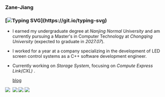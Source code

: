 ### Zane-Jiang

### [![Typing SVG](https://readme-typing-svg.demolab.com/?lines=Welcom+to+my+github+page!)](https://git.io/typing-svg)

- I earned my undergraduate degree at *Nanjing Normal University* and am currently pursuing a Master's in Computer Technology at *Chongqing University* (expected to graduate in *2027.07*).

- I worked for a year at a company specializing in the development of LED screen control systems as a C++ software development engineer.

- Currently working on *Storage System*, focusing on *Compute Express Link(CXL)*  .

  <a href="https://Zane-Jiang.github.io">blog</a>

</div>

<img src="https://img.shields.io/badge/RTFSC-Read The F**k Source Code!-blue"/>

<img src="https://img.shields.io/badge/RTFZ-Read The F**k Zeal! -blue"/>

<img src="https://github-readme-stats.vercel.app/api?username=Zane-Jiang&show_icons=true&count_private=true&hide_border=true" align="left" style="margin-right: 0.5rem;" />

<img src="https://github-readme-stats.vercel.app/api/top-langs/?username=Zane-Jiang&hide_border=true&layout=compact" align="left" />



